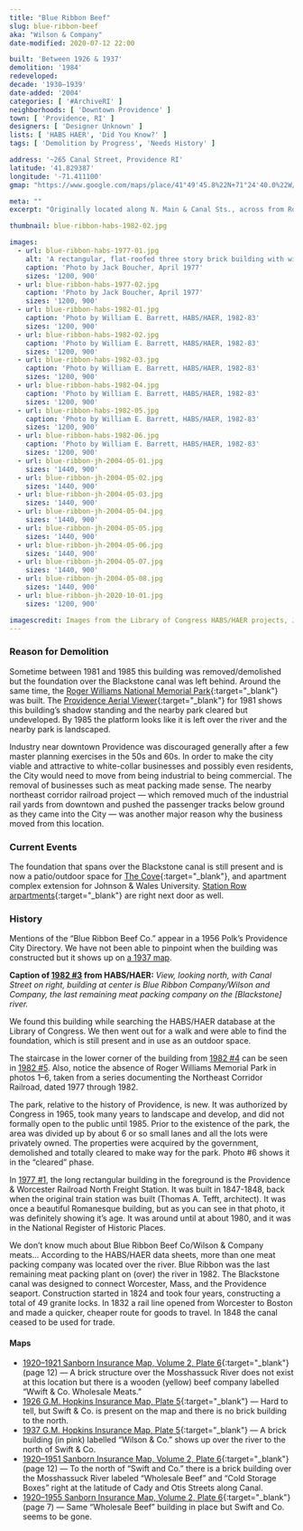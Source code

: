 ```yaml
---
title: "Blue Ribbon Beef"
slug: blue-ribbon-beef
aka: "Wilson & Company"
date-modified: 2020-07-12 22:00

built: 'Between 1926 & 1937'
demolition: '1984'
redeveloped: 
decade: '1930–1939'
date-added: '2004'
categories: [ '#ArchiveRI' ]
neighborhoods: [ 'Downtown Providence' ]
town: [ 'Providence, RI' ]
designers: [ 'Designer Unknown' ]
lists: [ 'HABS HAER', 'Did You Know?' ]
tags: [ 'Demolition by Progress', 'Needs History' ]

address: '~265 Canal Street, Providence RI'
latitude: '41.829387'
longitude: '-71.411100'
gmap: "https://www.google.com/maps/place/41°49'45.8%22N+71°24'40.0%22W/@41.829389,-71.4121943,400m"

meta: ""
excerpt: "Originally located along N. Main & Canal Sts., across from Roger Williams Park, Providence, the last meat-packing plant survived for about 50 years"

thumbnail: blue-ribbon-habs-1982-02.jpg

images:
  - url: blue-ribbon-habs-1977-01.jpg
    alt: 'A rectangular, flat-roofed three story brick building with windows on only the narrow sides. Two loading docks are along the first floor. All that remains are parts of the foundation and stairs along with the flat concrete floor that straddled the Blackstone River.'
    caption: 'Photo by Jack Boucher, April 1977'
    sizes: '1200, 900'
  - url: blue-ribbon-habs-1977-02.jpg
    caption: 'Photo by Jack Boucher, April 1977'
    sizes: '1200, 900'
  - url: blue-ribbon-habs-1982-01.jpg
    caption: 'Photo by William E. Barrett, HABS/HAER, 1982-83'
    sizes: '1200, 900'
  - url: blue-ribbon-habs-1982-02.jpg
    caption: 'Photo by William E. Barrett, HABS/HAER, 1982-83'
    sizes: '1200, 900'
  - url: blue-ribbon-habs-1982-03.jpg
    caption: 'Photo by William E. Barrett, HABS/HAER, 1982-83'
    sizes: '1200, 900'
  - url: blue-ribbon-habs-1982-04.jpg
    caption: 'Photo by William E. Barrett, HABS/HAER, 1982-83'
    sizes: '1200, 900'
  - url: blue-ribbon-habs-1982-05.jpg
    caption: 'Photo by William E. Barrett, HABS/HAER, 1982-83'
    sizes: '1200, 900'
  - url: blue-ribbon-habs-1982-06.jpg
    caption: 'Photo by William E. Barrett, HABS/HAER, 1982-83'
    sizes: '1200, 900'
  - url: blue-ribbon-jh-2004-05-01.jpg
    sizes: '1440, 900'
  - url: blue-ribbon-jh-2004-05-02.jpg
    sizes: '1440, 900'
  - url: blue-ribbon-jh-2004-05-03.jpg
    sizes: '1440, 900'
  - url: blue-ribbon-jh-2004-05-04.jpg
    sizes: '1440, 900'
  - url: blue-ribbon-jh-2004-05-05.jpg
    sizes: '1440, 900'
  - url: blue-ribbon-jh-2004-05-06.jpg
    sizes: '1440, 900'
  - url: blue-ribbon-jh-2004-05-07.jpg
    sizes: '1440, 900'
  - url: blue-ribbon-jh-2004-05-08.jpg
    sizes: '1440, 900'
  - url: blue-ribbon-jh-2020-10-01.jpg
    sizes: '1200, 900'

imagescredit: Images from the Library of Congress HABS/HAER projects, Jack Boucher and William E. Barrett, photographers. 
---
```


### Reason for Demolition

Sometime between 1981 and 1985 this building was removed/demolished but the foundation over the Blackstone canal was left behind. Around the same time, the [Roger Williams National Memorial Park](//en.wikipedia.org/wiki/Roger_Williams_National_Memorial){:target="_blank"} was built. The [Providence Aerial Viewer](//pvdgis.maps.arcgis.com/apps/webappviewer/index.html?id=b1b3a4a4c66847a8b767cde26264246e){:target="_blank"} for 1981 shows this building’s shadow standing and the nearby park cleared but undeveloped. By 1985 the platform looks like it is left over the river and the nearby park is landscaped. 

Industry near downtown Providence was discouraged generally after a few master planning exercises in the 50s and 60s. In order to make the city viable and attractive to white-collar businesses and possibly even residents, the City would need to move from being industrial to being commercial. The removal of businesses such as meat packing made sense. The nearby northeast corridor railroad project — which removed much of the industrial rail yards from downtown and pushed the passenger tracks below ground as they came into the City — was another major reason why the business moved from this location. 


### Current Events

The foundation that spans over the Blackstone canal is still present and is now a patio/outdoor space for [The Cove](//livingoncampus.jwu.edu/providence-the-cove){:target="_blank"}, and apartment complex extension for Johnson & Wales University. [Station Row arpartments](//www.stationrowapts.com/){:target="_blank"} are right next door as well. 


### History

Mentions of the “Blue Ribbon Beef Co.” appear in a 1956 Polk’s Providence City Directory. We have not been able to pinpoint when the building was constructed but it shows up on [a 1937 map](#maps).

**Caption of [1982 #3](#photo-blue-ribbon-habs-1982-03) from HABS/HAER:** _View, looking north, with Canal Street on right, building at center is Blue Ribbon Company/Wilson and Company, the last remaining meat packing company on the [Blackstone] river._

We found this building while searching the HABS/HAER database at the Library of Congress. We then went out for a walk and were able to find the foundation, which is still present and in use as an outdoor space.

The staircase in the lower corner of the building from [1982 #4](#photo-blue-ribbon-habs-1982-04) can be seen in [1982 #5](#photo-blue-ribbon-habs-1982-05). Also, notice the absence of Roger Williams Memorial Park in photos 1–6, taken from a series documenting the Northeast Corridor Railroad, dated 1977 through 1982.

The park, relative to the history of Providence, is new. It was authorized by Congress in 1965, took many years to landscape and develop, and did not formally open to the public until 1985. Prior to the existence of the park, the area was divided up by about 6 or so small lanes and all the lots were privately owned. The properties were acquired by the government, demolished and totally cleared to make way for the park. Photo #6 shows it in the “cleared” phase.

In [1977 #1](#photo-blue-ribbon-habs-1977-01), the long rectangular building in the foreground is the Providence & Worcester Railroad North Freight Station. It was built in 1847-1848, back when the original train station was built (Thomas A. Tefft, architect). It was once a beautiful Romanesque building, but as you can see in that photo, it was definitely showing it’s age. It was around until at about 1980, and it was in the National Register of Historic Places.

We don’t know much about Blue Ribbon Beef Co/Wilson & Company meats… According to the HABS/HAER data sheets, more than one meat packing company was located over the river. Blue Ribbon was the last remaining meat packing plant on (over) the river in 1982. The Blackstone canal was designed to connect Worcester, Mass, and the Providence seaport. Construction started in 1824 and took four years, constructing a total of 49 granite locks. In 1832 a rail line opened from Worcester to Boston and made a quicker, cheaper route for goods to travel. In 1848 the canal ceased to be used for trade.

#### Maps

+ [1920–1921 Sanborn Insurance Map, Volume 2, Plate 6](http://hdl.loc.gov/loc.gmd/g3774pm.g3774pm_g08099192102){:target="_blank"} (page 12) — A brick structure over the Mosshassuck River does not exist at this location but there is a wooden (yellow) beef company labelled “Wwift & Co. Wholesale Meats.”
+ [1926 G.M. Hopkins Insurance Map, Plate 5](https://sosri.access.preservica.com/uncategorized/IO_f50498ff-dd86-483d-846f-9e841c04ca21/){:target="_blank"} — Hard to tell, but Swift & Co. is present on the map and there is no brick building to the north.
+ [1937 G.M. Hopkins Insurance Map, Plate 5](https://sosri.access.preservica.com/uncategorized/IO_d44487e7-5f2c-4fbd-aa3e-e2f7c18e10fb/){:target="_blank"} — A brick building (in pink) labelled “Wilson & Co.” shows up over the river to the north of Swift & Co.
+ [1920–1951 Sanborn Insurance Map, Volume 2, Plate 6](http://hdl.loc.gov/loc.gmd/g3774pm.g3774pm_g08099195102){:target="_blank"} (page 12) — To the north of “Swift and Co.” there is a brick building over the Mosshassuck River labeled “Wholesale Beef” and “Cold Storage Boxes” right at the latitude of Cady and Otis Streets along Canal. 
+ [1920–1955 Sanborn Insurance Map, Volume 2, Plate 6](http://hdl.loc.gov/loc.gmd/g3774pm.g3774pm_g08099195602){:target="_blank"} (page 7) — Same “Wholesale Beef” building in place but Swift and Co. seems to be gone.
